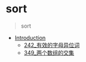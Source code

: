 # sort

> sort <br>

* [Introduction](README.md)
	* [242_有效的字母异位词](242_有效的字母异位词.md)
	* [349_两个数组的交集](349_两个数组的交集.md)

